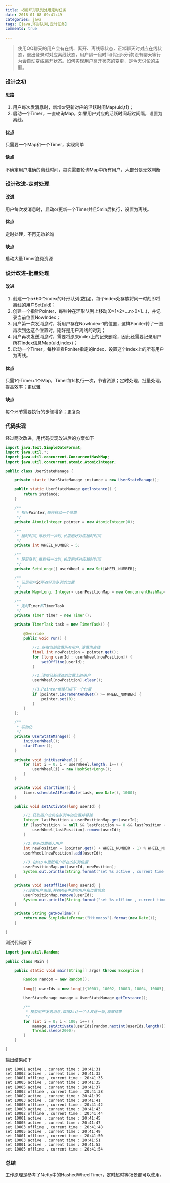 ```yaml
---
title: 巧用环形队列处理定时任务
date: 2018-01-08 09:41:49
categories: java
tags: [java,环形队列,定时任务]
comments: true

---
```

>使用QQ聊天的用户会有在线、离开、离线等状态，正常聊天时对应在线状态，退出登录时对应离线状态，用户隔一段时间(假设5分钟)没有聊天等行为会自动变成离开状态。如何实现用户离开状态的变更，是今天讨论的主题。<!-- more -->

### 设计之初

#### 思路
1. 用户每次发消息时，新增or更新对应的活跃时间Map(uid,t1)；
2. 启动一个Timer，一直轮询Map，如果用户对应的活跃时间超过间隔，设置为离线。

#### 优点
只需要一个Map和一个Timer，实现简单

#### 缺点
不确定用户准确的离线时间，每次需要轮询Map中所有用户，大部分是无效判断

### 设计改进-定时处理

#### 改进
用户每次发消息时，启动or更新一个Timer并且5min后执行，设置为离线。

#### 优点
定时处理，不再无效轮询

#### 缺点
启动大量Timer浪费资源

### 设计改进-批量处理

#### 改进
1. 创建一个5*60个index的环形队列(数组)，每个index处存放将同一时刻即将离线的用户Set(uid)；
2. 创建一个指针Pointer，每秒钟在环形队列上移动(0>1>2>...n>0>1...)，并记录当前位置NowIndex；
3. 用户第一次发消息时，将用户存在NowIndex-1的位置，这样Poniter转了一圈再次到达这个位置时，刚好是用户离线的时刻；
4. 用户再次发送消息时，需要将原来index上的记录删除，因此还需要记录用户所在index信息Map(uid,index)；
5. 启动一个Timer，每秒查看Poniter指定的index，设置这个index上的所有用户为离线。

#### 优点
只需1个Timer+1个Map，Timer每1s执行一次，节省资源；定时处理，批量处理，提高效率；更优雅

#### 缺点
每个环节需要执行的步骤增多；更复杂

### 代码实现
经过两次改进，用代码实现改进后的方案如下
```java
import java.text.SimpleDateFormat;
import java.util.*;
import java.util.concurrent.ConcurrentHashMap;
import java.util.concurrent.atomic.AtomicInteger;

public class UserStateManage {

	private static UserStateManage instance = new UserStateManage();

	public static UserStateManage getInstance() {
		return instance;
	}

	/**
	 * 指针Pointer,每秒移动一个位置
	 */
	private AtomicInteger pointer = new AtomicInteger(0);

	/**
	 * 超时时间,每秒扫一次时,长度刚好对应超时时间
	 */
	private int WHEEL_NUMBER = 5;

	/**
	 * 环形队列,每秒扫一次时,长度刚好对应超时时间
	 */
	private Set<Long>[] userWheel = new Set[WHEEL_NUMBER];

	/**
	 * 记录用户id所在环形队列的位置
	 */
	private Map<Long, Integer> userPositionMap = new ConcurrentHashMap<Long, Integer>();

	/**
	 * 定时Timer和TimerTask
	 */
	private Timer timer = new Timer();

	private TimerTask task = new TimerTask() {

		@Override
		public void run() {

			//1.获取当前位置所有用户,设置为离线
			final int nowPosition = pointer.get();
			for (long userId : userWheel[nowPosition]) {
				setOffline(userId);
			}

			//2.清空已处理过的位置上的用户
			userWheel[nowPosition].clear();

			//3.Pointer继续扫描下一个位置
			if (pointer.incrementAndGet() >= WHEEL_NUMBER) {
				pointer.set(0);
			}
		}
	};

	/**
	 * 初始化
	 */
	private UserStateManage() {
		initUserWheel();
		startTimer();
	}

	private void initUserWheel() {
		for (int i = 0; i < userWheel.length; i++) {
			userWheel[i] = new HashSet<Long>();
		}
	}

	private void startTimer() {
		timer.scheduleAtFixedRate(task, new Date(), 1000);
	}

	public void setActivate(long userId) {

		//1.获取用户之前在队列中的位置并移除
		Integer lastPosition = userPositionMap.get(userId);
		if (lastPosition != null && lastPosition >= 0 && lastPosition < WHEEL_NUMBER) {
			userWheel[lastPosition].remove(userId);
		}

		//2.在新位置插入用户
		int newPosition = (pointer.get() + WHEEL_NUMBER - 1) % WHEEL_NUMBER;
		userWheel[newPosition].add(userId);

		//3.在Map中更新用户所在的队列位置
		userPositionMap.put(userId, newPosition);
		System.out.println(String.format("set %s active , current time : %s", userId, getNowTime()));
	}

	private void setOffline(long userId) {
		//设置用户离线,并在Map中清除用户和位置信息
		userPositionMap.remove(userId);
		System.out.println(String.format("set %s offline , current time : %s", userId, getNowTime()));
	}

	private String getNowTime() {
		return new SimpleDateFormat("HH:mm:ss").format(new Date());
	}

}
```
测试代码如下
```java
import java.util.Random;

public class Main {

	public static void main(String[] args) throws Exception {

		Random random = new Random();

		long[] userIds = new long[]{10001, 10002, 10003, 10004, 10005};

		UserStateManage manage = UserStateManage.getInstance();

		/**
		 * 模拟用户发送消息,每隔2s让一个人发送一条,观察结果
		 */
		for (int i = 0; i < 100; i++) {
			manage.setActivate(userIds[random.nextInt(userIds.length)]);
			Thread.sleep(2000);
		}
	}

}
```
输出结果如下
```shell
set 10001 active , current time : 20:41:31
set 10003 active , current time : 20:41:33
set 10001 offline , current time : 20:41:35
set 10005 active , current time : 20:41:35
set 10005 active , current time : 20:41:37
set 10003 offline , current time : 20:41:38
set 10002 active , current time : 20:41:39
set 10003 active , current time : 20:41:41
set 10005 offline , current time : 20:41:42
set 10003 active , current time : 20:41:43
set 10002 offline , current time : 20:41:44
set 10001 active , current time : 20:41:45
set 10005 active , current time : 20:41:47
set 10003 offline , current time : 20:41:48
set 10005 active , current time : 20:41:49
set 10001 offline , current time : 20:41:50
set 10003 active , current time : 20:41:51
set 10001 active , current time : 20:41:53
set 10005 offline , current time : 20:41:54
```

### 总结
工作原理是参考了Netty中的HashedWheelTimer，定时超时等场景都可以使用。